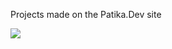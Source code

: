 Projects made on the Patika.Dev site

[<img src="https://global-uploads.webflow.com/6097e0eca1e87557da031fef/609859a191abe5d64b17fed3_Patika%20logo.png">]([https://www.patika.dev/tr](https://www.patika.dev/tr))
